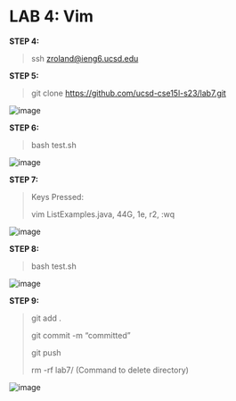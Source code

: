 # LAB 4: Vim

**STEP 4:**
>ssh zroland@ieng6.ucsd.edu

**STEP 5:**
>git clone https://github.com/ucsd-cse15l-s23/lab7.git

![image](https://app.gemoo.com/share/image-annotation/621345542035120128?codeId=PYaRe4R3369wV&origin=imageurlgenerator&card=621345541712187392)

**STEP 6:**
>bash test.sh

![image](https://ibb.co/6HNyynW)

**STEP 7:**
>Keys Pressed:
>
>vim ListExamples.java, 44G, 1e, r2, :wq

![image](https://ibb.co/T2LmBRC)

**STEP 8:**
>bash test.sh

![image](https://ibb.co/s5Q3nCb)

**STEP 9:**
>git add .
>
>git commit -m “committed”
>
>git push
>
>rm -rf lab7/ (Command to delete directory)

![image](https://ibb.co/m0jMXLg)
